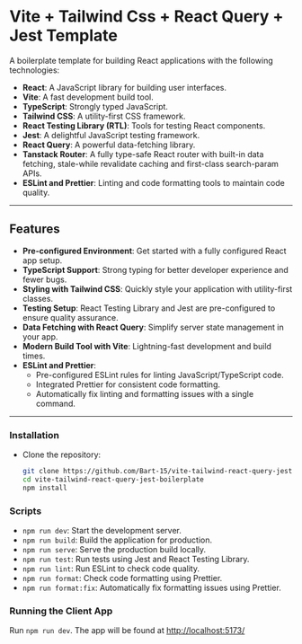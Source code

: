 # Vite + Tailwind Css + React Query + Jest Template

A boilerplate template for building React applications with the following technologies:

- **React**: A JavaScript library for building user interfaces.
- **Vite**: A fast development build tool.
- **TypeScript**: Strongly typed JavaScript.
- **Tailwind CSS**: A utility-first CSS framework.
- **React Testing Library (RTL)**: Tools for testing React components.
- **Jest**: A delightful JavaScript testing framework.
- **React Query**: A powerful data-fetching library.
- **Tanstack Router**: A fully type-safe React router with built-in data fetching, stale-while revalidate caching and first-class search-param APIs.
- **ESLint and Prettier**: Linting and code formatting tools to maintain code quality.

---

## Features

- **Pre-configured Environment**: Get started with a fully configured React app setup.
- **TypeScript Support**: Strong typing for better developer experience and fewer bugs.
- **Styling with Tailwind CSS**: Quickly style your application with utility-first classes.
- **Testing Setup**: React Testing Library and Jest are pre-configured to ensure quality assurance.
- **Data Fetching with React Query**: Simplify server state management in your app.
- **Modern Build Tool with Vite**: Lightning-fast development and build times.
- **ESLint and Prettier**:
  - Pre-configured ESLint rules for linting JavaScript/TypeScript code.
  - Integrated Prettier for consistent code formatting.
  - Automatically fix linting and formatting issues with a single command.

---

### Installation

- Clone the repository:

  ```bash
  git clone https://github.com/Bart-15/vite-tailwind-react-query-jest-boilerplate.git
  cd vite-tailwind-react-query-jest-boilerplate
  npm install
  ```

### Scripts

- `npm run dev`: Start the development server.
- `npm run build`: Build the application for production.
- `npm run serve`: Serve the production build locally.
- `npm run test`: Run tests using Jest and React Testing Library.
- `npm run lint`: Run ESLint to check code quality.
- `npm run format`: Check code formatting using Prettier.
- `npm run format:fix`: Automatically fix formatting issues using Prettier.

### Running the Client App

Run `npm run dev`. The app will be found at [http://localhost:5173/](http://localhost:5173/)
